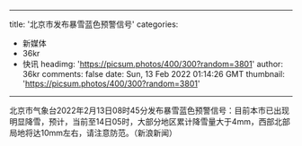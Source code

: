 
---
title: '北京市发布暴雪蓝色预警信号'
categories: 
 - 新媒体
 - 36kr
 - 快讯
headimg: 'https://picsum.photos/400/300?random=3801'
author: 36kr
comments: false
date: Sun, 13 Feb 2022 01:14:26 GMT
thumbnail: 'https://picsum.photos/400/300?random=3801'
---

<div>   
北京市气象台2022年2月13日08时45分发布暴雪蓝色预警信号：目前本市已出现明显降雪，预计，当前至14日05时，大部分地区累计降雪量大于4mm，西部北部局地将达10mm左右，请注意防范。（新浪新闻）  
</div>
            